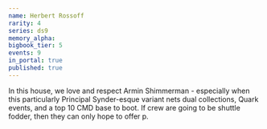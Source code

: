 ```yaml
---
name: Herbert Rossoff
rarity: 4
series: ds9
memory_alpha:
bigbook_tier: 5
events: 9
in_portal: true
published: true
---
```


In this house, we love and respect Armin Shimmerman - especially when this particularly Principal Synder-esque variant nets dual collections, Quark events, and a top 10 CMD base to boot. If crew are going to be shuttle fodder, then they can only hope to offer p.
